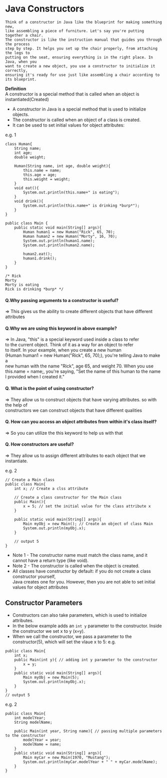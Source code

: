 # Java Constructors
```
Think of a constructor in Java like the blueprint for making something new, 
like assembling a piece of furniture. Let's say you're putting together a chair. 
The constructor is like the instruction manual that guides you through the process 
step by step. It helps you set up the chair properly, from attaching the legs to 
putting on the seat, ensuring everything is in the right place. In Java, when you 
want to create a new object, you use a constructor to initialize it correctly, 
ensuring it's ready for use just like assembling a chair according to its blueprint.
```
**Definition**  
A constructor is a special method that is called when an object is instantiated(Created)

* A constructor in Java is a special method that is used to initialize objects.
* The constructor is called when an object of a class is created.
* It can be used to set initial values for object attributes:  

e.g. 1
```
class Human{
    String name;
    int age;
    double weight;

    Human(String name, int age, double weight){
        this.name = name;
        this.age = age;
        this.weight = weight;
    }
    void eat(){
        System.out.println(this.name+" is eating");
    }
    void drink(){
        System.out.println(this.name+" is drinking *burp*");
    }
}

public class Main {
    public static void main(String[] args){
        Human human1 = new Human("Rick", 65, 70);
        Human human2 = new Human("Morty", 16, 70);
        System.out.println(human1.name);
        System.out.println(human2.name);

        human2.eat();
        human1.drink();
    }
}

/* Rick
Morty
Morty is eating
Rick is drinking *burp* */

```

#### Q.Why passing arguments to a constructor is useful?
=> This gives us the ability to create different objects that have different attributes
#### Q.Why we are using this keyword in above example?
=> In Java, "this" is a special keyword used inside a class to refer   
to the current object. Think of it as a way for an object to refer   
to itself. In your example, when you create a new human   
(Human human1 = new Human("Rick", 65, 70);), you're telling Java to make a   
new human with the name "Rick", age 65, and weight 70. When you use   
this.name = name;, you're saying, "Set the name of this human to the name   
I provided when I created it."

#### Q. What is the point of using constructor?
=> They allow us to construct objects that have varying attributes. so with the help of   
constructors we can construct objects that have different qualities

#### Q. How can you access an object attributes from within it's class itself?
=> So you can utilize the this keyword to help us with that

#### Q. How constructors are useful?
=> They allow us to assign different attributes to each object that we instantiate.

e.g. 2
```
// Create a Main class
public class Main{
    int x; // Create a clss attribute
    
    // Create a class constructor for the Main class
    public Main(){
        x = 5; // set the initial value for the class attribute x
    }

    public static void main(String[] args){
        Main myObj = new Main(); // Create an object of class Main
        System.out.println(myObj.x);
    }

    // output 5
}
```
* Note 1 - The constructor name must match the class name, and it cannot have a return type (like void).
* Note 2 - The constructor is called when the object is created.
* All classes have constructor by default: if you do not create a class constructor yourself,  
 Java creates one for you. However, then you are not able to set initial values for object attributes

## Constructor Parameters
* Constructors can also take parameters, which is used to initialize attributes.
* In the below example adds an `int y` parameter to the constructor. Inside the constructor we set x to y (x=y).
* When we call the constructor, we pass a parameter to the constructor(5), which will set the vlaue x to 5:
e.g.
```
public class Main{
    int x;
    public Main(int y){ // adding int y parameter to the constructor
        x = y;
    }
    public static void main(String[] args){
        Main myObj = new Main(5);
        System.out.println(myObj.x);
    }
}
// output 5
```

e.g. 2
```
public class Main{
    int modelYear;
    String modelName;

    public Main(int year, String name){ // passing multiple parameters to the constructor
        modelYear = year;
        modelName = name;
    }
    public static void main(String[] args){
        Main myCar = new Main(1970, "Mustang");
        System.out.println(myCar.modelYear + " " + myCar.modelName);
    }
}
```